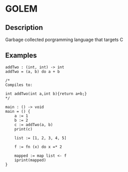 # GOLEM

## Description
Garbage collected porgramming language that targets C

## Examples

```gm
addTwo : (int, int) -> int
addTwo = (a, b) do a + b

/*
Compiles to:

int addTwo(int a,int b){return a+b;}
*/

main : () -> void
main = () {
    a := 1
    b := 2
    c := addTwo(a, b)
    print(c) 
    
    list := [1, 2, 3, 4, 5]
    
    f := fn (x) do x =* 2

    mapped := map list <- f
    iprint(mapped)
}
```